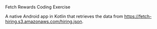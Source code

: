 Fetch Rewards Coding Exercise

A native Android app in Kotlin that retrieves the data from https://fetch-hiring.s3.amazonaws.com/hiring.json.

